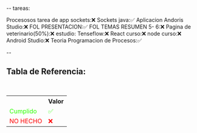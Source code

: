 --
tareas: 

Procesosos tarea de app sockets:❌
Sockets java:✅
Aplicacion Andoris Studio:❌
FOL PRESENTACION:✅
FOL TEMAS RESUMEN 5- 6:❌
Pagina de veterinario(50%):❌
estudio:
Tenseflow:❌
React curso:❌
node curso:❌
Android Studio:❌
Teoria Programacion de Procesos:✅






--

<div  class="bc-diario">
<h2> Tabla de Referencia:</h2>
<table class="table-diario">
  <tr class="tr-diario">
    <th class="th-diario"></th>
    <th class="th-diario">Valor</th>
  </tr>
  <tr class="tr-diario">
    <td class="td-diario" style="color:2bff00">Cumplido</td>
    <td class="td-diario" style="color:2bff00">✅</td>
  </tr>
  <tr class="tr-diario">
    <td class="td-diario" style="color:red">NO HECHO</td>
    <td class="td-diario" style="color:red">❌</td>
  </tr>
</table>